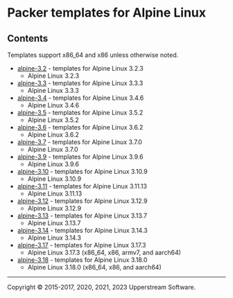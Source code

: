 # Packer templates for Alpine Linux

## Contents

Templates support x86_64 and x86 unless otherwise noted.

* [alpine-3.2](alpine-3.2/README.md) - templates for Alpine Linux 3.2.3
  * Alpine Linux 3.2.3
* [alpine-3.3](alpine-3.3/README.md) - templates for Alpine Linux 3.3.3
  * Alpine Linux 3.3.3
* [alpine-3.4](alpine-3.4/README.md) - templates for Alpine Linux 3.4.6
  * Alpine Linux 3.4.6
* [alpine-3.5](alpine-3.5/README.md) - templates for Alpine Linux 3.5.2
  * Alpine Linux 3.5.2
* [alpine-3.6](alpine-3.6/README.md) - templates for Alpine Linux 3.6.2
  * Alpine Linux 3.6.2
* [alpine-3.7](alpine-3.7/README.md) - templates for Alpine Linux 3.7.0
  * Alpine Linux 3.7.0
* [alpine-3.9](alpine-3.9/README.md) - templates for Alpine Linux 3.9.6
  * Alpine Linux 3.9.6
* [alpine-3.10](alpine-3.10/README.md) - templates for Alpine Linux 3.10.9
  * Alpine Linux 3.10.9
* [alpine-3.11](alpine-3.11/README.md) - templates for Alpine Linux 3.11.13
  * Alpine Linux 3.11.13
* [alpine-3.12](alpine-3.12/README.md) - templates for Alpine Linux 3.12.9
  * Alpine Linux 3.12.9
* [alpine-3.13](alpine-3.13/README.md) - templates for Alpine Linux 3.13.7
  * Alpine Linux 3.13.7
* [alpine-3.14](alpine-3.14/README.md) - templates for Alpine Linux 3.14.3
  * Alpine Linux 3.14.3
* [alpine-3.17](alpine-3.17/README.md) - templates for Alpine Linux 3.17.3
  * Alpine Linux 3.17.3 (x86_64, x86, armv7, and aarch64)
* [alpine-3.18](alpine-3.18/README.md) - templates for Alpine Linux 3.18.0
  * Alpine Linux 3.18.0 (x86_64, x86, and aarch64)

- - -

Copyright &copy; 2015-2017, 2020, 2021, 2023 Upperstream Software.
